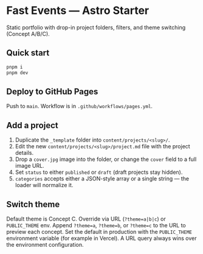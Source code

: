 # Fast Events — Astro Starter
Static portfolio with drop-in project folders, filters, and theme switching (Concept A/B/C).

## Quick start
```bash
pnpm i
pnpm dev
```

## Deploy to GitHub Pages
Push to `main`. Workflow is in `.github/workflows/pages.yml`.

## Add a project
1. Duplicate the `_template` folder into `content/projects/<slug>/`.
2. Edit the new `content/projects/<slug>/project.md` file with the project details.
3. Drop a `cover.jpg` image into the folder, or change the `cover` field to a full image URL.
4. Set `status` to either `published` or `draft` (draft projects stay hidden).
5. `categories` accepts either a JSON-style array or a single string — the loader will normalize it.

## Switch theme
Default theme is Concept C. Override via URL (`?theme=a|b|c`) or `PUBLIC_THEME` env.
Append `?theme=a`, `?theme=b`, or `?theme=c` to the URL to preview each concept. Set the default in production with the `PUBLIC_THEME` environment variable (for example in Vercel). A URL query always wins over the environment configuration.

